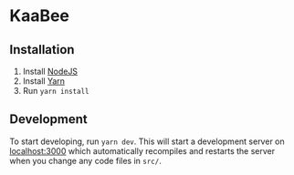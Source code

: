 # KaaBee

## Installation

1. Install [NodeJS](https://nodejs.org/)
2. Install [Yarn](https://classic.yarnpkg.com/en/docs/install)
3. Run `yarn install`

## Development

To start developing, run `yarn dev`. This will start a development server on [localhost:3000](http://localhost:3000) which automatically recompiles and restarts the server when you change any code files in `src/`.
